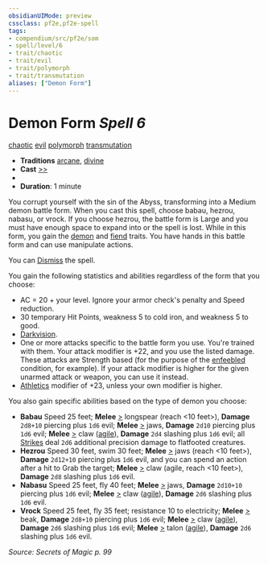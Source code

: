 ```yaml
---
obsidianUIMode: preview
cssclass: pf2e,pf2e-spell
tags:
- compendium/src/pf2e/som
- spell/level/6
- trait/chaotic
- trait/evil
- trait/polymorph
- trait/transmutation
aliases: ["Demon Form"]
---
```

# Demon Form *Spell 6*   
[chaotic](chaotic.md "Chaotic Alignment Trait")  [evil](evil.md "Evil Alignment Trait")  [polymorph](polymorph.md "Polymorph Effect Trait")  [transmutation](transmutation.md "Transmutation School Trait")  

- **Traditions** [arcane](arcane.md "Arcane Tradition Trait"), [divine](divine.md "Divine Tradition Trait")
- **Cast** [>>](chapter-9-playing-the-game.md#Actions "Two-Action") 
- 
- **Duration**: 1 minute

You corrupt yourself with the sin of the Abyss, transforming into a Medium demon battle form. When you cast this spell, choose babau, hezrou, nabasu, or vrock. If you choose hezrou, the battle form is Large and you must have enough space to expand into or the spell is lost. While in this form, you gain the [demon](demon.md "Demon Creature Trait") and [fiend](fiend.md "Fiend Creature Type Trait") traits. You have hands in this battle form and can use manipulate actions.

You can [Dismiss](dismiss.md) the spell.

You gain the following statistics and abilities regardless of the form that you choose:

- AC = 20 + your level. Ignore your armor check's penalty and Speed reduction.
- 30 temporary Hit Points, weakness 5 to cold iron, and weakness 5 to good.
- [Darkvision](Reference/Rules/Abilities/darkvision.md).
- One or more attacks specific to the battle form you use. You're trained with them. Your attack modifier is +22, and you use the listed damage. These attacks are Strength based (for the purpose of the [enfeebled](conditions.md#Enfeebled) condition, for example). If your attack modifier is higher for the given unarmed attack or weapon, you can use it instead.
- [Athletics](skills.md#Athletics) modifier of +23, unless your own modifier is higher.

You also gain specific abilities based on the type of demon you choose:

- **Babau** Speed 25 feet; **Melee** [>](chapter-9-playing-the-game.md#Actions "Single Action") longspear (reach <10 feet>), **Damage** `2d8+10` piercing plus `1d6` evil; **Melee** [>](chapter-9-playing-the-game.md#Actions "Single Action") jaws, **Damage** `2d10` piercing plus `1d6` evil; **Melee** [>](chapter-9-playing-the-game.md#Actions "Single Action") claw ([agile](agile.md "Agile Weapon Trait")), **Damage** `2d4` slashing plus `1d6` evil; all [Strikes](strike.md) deal `2d6` additional precision damage to flatfooted creatures.
- **Hezrou** Speed 30 feet, swim 30 feet; **Melee** [>](chapter-9-playing-the-game.md#Actions "Single Action") jaws (reach <10 feet>), **Damage** `2d12+10` piercing plus `1d6` evil, and you can spend an action after a hit to Grab the target; **Melee** [>](chapter-9-playing-the-game.md#Actions "Single Action") claw (agile, reach <10 feet>), **Damage** `2d8` slashing plus `1d6` evil.
- **Nabasu** Speed 25 feet, fly 40 feet; **Melee** [>](chapter-9-playing-the-game.md#Actions "Single Action") jaws, **Damage** `2d10+10` piercing plus `1d6` evil; **Melee** [>](chapter-9-playing-the-game.md#Actions "Single Action") claw ([agile](agile.md "Agile Weapon Trait")), **Damage** `2d6` slashing plus `1d6` evil.
- **Vrock** Speed 25 feet, fly 35 feet; resistance 10 to electricity; **Melee** [>](chapter-9-playing-the-game.md#Actions "Single Action") beak, **Damage** `2d8+10` piercing plus `1d6` evil; **Melee** [>](chapter-9-playing-the-game.md#Actions "Single Action") claw ([agile](agile.md "Agile Weapon Trait")), **Damage** `2d6` slashing plus `1d6` evil; **Melee** [>](chapter-9-playing-the-game.md#Actions "Single Action") talon ([agile](agile.md "Agile Weapon Trait")), **Damage** `2d6` slashing plus `1d6` evil.

*Source: Secrets of Magic p. 99*